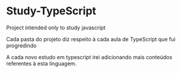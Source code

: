 # Study-TypeScript
Project intended only to study javascript

Cada pasta do projeto diz respeito à cada aula de TypeScript que fui progredindo

A cada novo estudo em typescript irei adicionando mais conteúdos referentes à esta linguagem.
